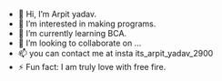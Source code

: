- 👋 Hi, I’m Arpit yadav.
- 👀 I’m interested in making programs.
- 🌱 I’m currently learning BCA.
- 💞️ I’m looking to collaborate on ...
- 📫 you can contact me at insta its_arpit_yadav_2900
- ⚡ Fun fact: I am truly love with free fire.
